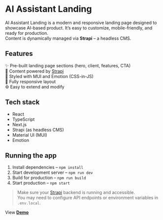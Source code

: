 # AI Assistant Landing

AI Assistant Landing is a modern and responsive landing page designed to showcase AI-based product. It’s easy to customize, mobile-friendly, and ready for production.  
Content is dynamically managed via **Strapi** – a headless CMS.

## Features

✨ Pre-built landing page sections (hero, client, features, CTA)  
📝 Content powered by [Strapi](https://strapi.io/)  
🎨 Styled with MUI and Emotion (CSS-in-JS)  
📱 Fully responsive layout  
⚙️ Easy to extend and modify

## Tech stack

- React  
- TypeScript  
- Next.js
- Strapi (as headless CMS)
- Material UI (MUI)  
- Emotion  

## Running the app

1. Install dependencies – `npm install`  
2. Start development server – `npm run dev`  
3. Build for production – `npm run build`  
4. Start production – `npm start`

> Make sure your [Strapi](https://strapi.io/) backend is running and accessible.  
> You may need to configure API endpoints or environment variables in `.env.local`.

View [**Demo**](https://ai-assistant-landing-omega.vercel.app/)
